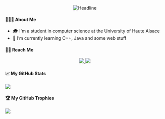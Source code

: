 <div align=center>
    <img src="https://readme-typing-svg.herokuapp.com?color=%236FDA44&size=32&center=true&vCenter=true&width=600&height=50&lines=Welcome+To+My+Profile+!" alt="Headline" />
</div>

#### 👨🏻‍💻 About Me

- 🎓 I'm a student in computer science at the University of Haute Alsace
- 🌱 I’m currently learning C++, Java and some web stuff

#### 🤝🏻 Reach Me

<div align=center>
    <a href="https://www.linkedin.com/in/valentin-geiller-799209202/">
        <img src="https://img.shields.io/badge/LinkedIn-0077B5?style=for-the-badge&logo=linkedin&logoColor=white"/>
    </a>
    <a href="mailto:geiller.valentin@free.fr">
        <img src="https://img.shields.io/badge/Email-D14836?style=for-the-badge&logo=gmail&logoColor=white"/>
    </a>
</div>

#### 📈 My GitHub Stats

<img align="center" src="https://github-readme-stats.vercel.app/api/top-langs/?username=pr3dasnip&theme=dracula" />

#### 🏆 My GitHub Trophies

<img align="center" src="https://github-profile-trophy.vercel.app/?username=pr3dasnip&rank=-Unknown&row=2&column=4&theme=dracula" />
